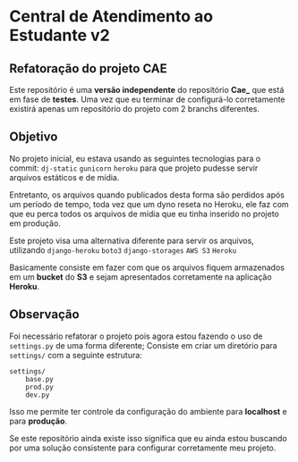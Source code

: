 # Central de Atendimento ao Estudante v2

## Refatoração do projeto CAE 
Este repositório é uma **versão independente** do repositório **Cae_** que está em fase de **testes**. Uma vez que eu terminar de configurá-lo corretamente existirá apenas um repositório do projeto com 2 branchs diferentes.

## Objetivo
No projeto inicial, eu estava usando as seguintes tecnologias para o commit: `dj-static` `gunicorn` `heroku` para que projeto pudesse servir arquivos estáticos e de mídia. 

Entretanto, os arquivos quando publicados desta forma são perdidos após um período de tempo, toda vez que um dyno reseta no Heroku, ele faz com que eu perca todos os arquivos de mídia que eu tinha inserido no projeto em produção.

Este projeto visa uma alternativa diferente para servir os arquivos, utilizando `django-heroku` `boto3` `django-storages` `AWS S3` `Heroku`

Basicamente consiste em fazer com que os arquivos fiquem armazenados em um **bucket** do **S3** e sejam apresentados corretamente na aplicação **Heroku**. 

## Observação
Foi necessário refatorar o projeto pois agora estou fazendo o uso de `settings.py` de uma forma diferente; Consiste em criar um diretório para `settings/` com a seguinte estrutura:

    settings/
        base.py
        prod.py
        dev.py

Isso me permite ter controle da configuração do ambiente para **localhost** e para **produção**.

Se este repositório ainda existe isso significa que eu ainda estou buscando por uma solução consistente para configurar corretamente meu projeto.